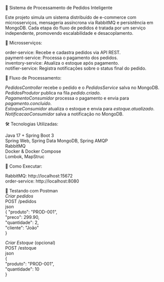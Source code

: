 🛒 Sistema de Processamento de Pedidos Inteligente

Este projeto simula um sistema distribuído de e-commerce com microsserviços, mensageria assíncrona via RabbitMQ e persistência em MongoDB. Cada etapa do fluxo de pedidos é tratada por um serviço independente, promovendo escalabilidade e desacoplamento.

🧱 Microsserviços:

order-service: Recebe e cadastra pedidos via API REST.  
payment-service: Processa o pagamento dos pedidos.  
inventory-service: Atualiza o estoque após pagamento.  
notifier-service: Registra notificações sobre o status final do pedido.  


🔄 Fluxo de Processamento:

*PedidosController* recebe o pedido e o *PedidosService* salva no MongoDB.  
*PedidosProdutor* publica na fila *pedido.criado*.  
*PagamentoConsumidor* processa o pagamento e envia para *pagamento.concluido*.  
*EstoqueConsumidor* atualiza o estoque e envia para *estoque.atualizado*.  
*NotificacaoConsumidor* salva a notificação no MongoDB.  

🛠️ Tecnologias Utilizadas:

Java 17 + Spring Boot 3  
Spring Web, Spring Data MongoDB, Spring AMQP  
RabbitMQ  
Docker & Docker Compose  
Lombok, MapStruc  

🐳 Como Executar:

RabbitMQ: http://localhost:15672  
order-service: http://localhost:8080  

📮 Testando com Postman  
*Criar pedidos*  
POST /pedidos  
json  
{
  "produto": "PROD-001",  
  "preco": 299.90,  
  "quantidade": 2,  
  "cliente": "João"  
}  

*Criar Estoque* (opcional)  
POST /estoque  
json  
{  
  "produto": "PROD-001",  
  "quantidade": 10  
}  
